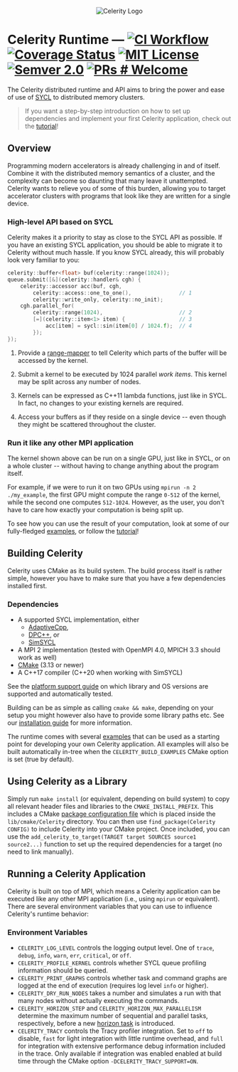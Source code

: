 <p align="center">
<img src="docs/celerity_logo.png" alt="Celerity Logo">
</p>

# Celerity Runtime — [![CI Workflow](https://github.com/celerity/celerity-runtime/actions/workflows/celerity_ci.yml/badge.svg)](https://github.com/celerity/celerity-runtime/actions/workflows/celerity_ci.yml) [![Coverage Status](https://coveralls.io/repos/github/celerity/celerity-runtime/badge.svg?branch=master)](https://coveralls.io/github/celerity/celerity-runtime?branch=master) [![MIT License](https://img.shields.io/badge/license-MIT-blue.svg)](https://github.com/celerity/celerity-runtime/blob/master/LICENSE) [![Semver 2.0](https://img.shields.io/badge/semver-2.0.0-blue)](https://semver.org/spec/v2.0.0.html) [![PRs # Welcome](https://img.shields.io/badge/PRs-welcome-brightgreen.svg)](https://github.com/celerity/celerity-runtime/blob/master/CONTRIBUTING.md)

The Celerity distributed runtime and API aims to bring the power and ease of
use of [SYCL](https://sycl.tech) to distributed memory clusters.

> If you want a step-by-step introduction on how to set up dependencies and
> implement your first Celerity application, check out the
> [tutorial](docs/tutorial.md)!

## Overview

Programming modern accelerators is already challenging in and of itself.
Combine it with the distributed memory semantics of a cluster, and the
complexity can become so daunting that many leave it unattempted. Celerity
wants to relieve you of some of this burden, allowing you to target
accelerator clusters with programs that look like they are written for a
single device.

### High-level API based on SYCL

Celerity makes it a priority to stay as close to the SYCL API as possible. If
you have an existing SYCL application, you should be able to migrate it to
Celerity without much hassle. If you know SYCL already, this will probably
look very familiar to you:

```cpp
celerity::buffer<float> buf(celerity::range(1024));
queue.submit([&](celerity::handler& cgh) {
    celerity::accessor acc(buf, cgh,
        celerity::access::one_to_one(),               // 1
        celerity::write_only, celerity::no_init);
    cgh.parallel_for(
        celerity::range(1024),                        // 2
        [=](celerity::item<1> item) {                 // 3
            acc[item] = sycl::sin(item[0] / 1024.f);  // 4
        });
});
```

1. Provide a [range-mapper](docs/range-mappers.md) to tell Celerity which
   parts of the buffer will be accessed by the kernel.

2. Submit a kernel to be executed by 1024 parallel _work items_. This kernel
   may be split across any number of nodes.

3. Kernels can be expressed as C++11 lambda functions, just like in SYCL. In
   fact, no changes to your existing kernels are required.

4. Access your buffers as if they reside on a single device -- even though
   they might be scattered throughout the cluster.

### Run it like any other MPI application

The kernel shown above can be run on a single GPU, just like in SYCL, or on a
whole cluster -- without having to change anything about the program itself.

For example, if we were to run it on two GPUs using `mpirun -n 2 ./my_example`,
the first GPU might compute the range `0-512` of the kernel, while the second
one computes `512-1024`. However, as the user, you don't have to care how
exactly your computation is being split up.

To see how you can use the result of your computation, look at some of our
fully-fledged [examples](examples), or follow the
[tutorial](docs/tutorial.md)!

## Building Celerity

Celerity uses CMake as its build system. The build process itself is rather
simple, however you have to make sure that you have a few dependencies
installed first.

### Dependencies

- A supported SYCL implementation, either
    - [AdaptiveCpp](https://github.com/AdaptiveCpp/AdaptiveCpp),
    - [DPC++](https://github.com/intel/llvm), or
    - [SimSYCL](https://github.com/celerity/SimSYCL)
- A MPI 2 implementation (tested with OpenMPI 4.0, MPICH 3.3 should work as well)
- [CMake](https://www.cmake.org) (3.13 or newer)
- A C++17 compiler (C++20 when working with SimSYCL)

See the [platform support guide](docs/platform-support.md) on which library and OS versions are supported and
automatically tested.

Building can be as simple as calling `cmake && make`, depending on your setup
you might however also have to provide some library paths etc.
See our [installation guide](docs/installation.md) for more information.

The runtime comes with several [examples](examples) that can be used as a starting
point for developing your own Celerity application. All examples will also be built
automatically in-tree when the `CELERITY_BUILD_EXAMPLES` CMake option is set
(true by default).

## Using Celerity as a Library

Simply run `make install` (or equivalent, depending on build system) to copy
all relevant header files and libraries to the `CMAKE_INSTALL_PREFIX`. This
includes a CMake [package configuration file](https://cmake.org/cmake/help/latest/manual/cmake-packages.7.html#package-configuration-file)
which is placed inside the `lib/cmake/Celerity` directory. You can then use
`find_package(Celerity CONFIG)` to include Celerity into your CMake project.
Once included, you can use the `add_celerity_to_target(TARGET target SOURCES source1 source2...)`
function to set up the required dependencies for a target (no need to link manually).

## Running a Celerity Application

Celerity is built on top of MPI, which means a Celerity application can be
executed like any other MPI application (i.e., using `mpirun` or equivalent).
There are several environment variables that you can use to influence
Celerity's runtime behavior:

### Environment Variables

- `CELERITY_LOG_LEVEL` controls the logging output level. One of `trace`, `debug`,
  `info`, `warn`, `err`, `critical`, or `off`.
- `CELERITY_PROFILE_KERNEL` controls whether SYCL queue profiling information should be queried.
- `CELERITY_PRINT_GRAPHS` controls whether task and command graphs are logged
  at the end of execution (requires log level `info` or higher).
- `CELERITY_DRY_RUN_NODES` takes a number and simulates a run with that many nodes
  without actually executing the commands.
- `CELERITY_HORIZON_STEP` and `CELERITY_HORIZON_MAX_PARALLELISM` determine the
  maximum number of sequential and parallel tasks, respectively, before a new
  [horizon task](https://doi.org/10.1007/s42979-024-02749-w) is introduced.
- `CELERITY_TRACY` controls the Tracy profiler integration. Set to `off` to disable,
  `fast` for light integration with little runtime overhead, and `full` for
  integration with extensive performance debug information included in the trace.
  Only available if integration was enabled enabled at build time through the
  CMake option `-DCELERITY_TRACY_SUPPORT=ON`.

